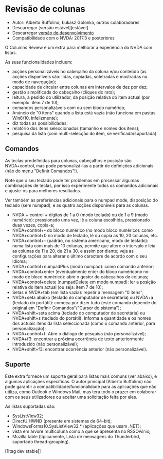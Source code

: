 # Revisão de colunas #

* Autor: Alberto Buffolino, Łukasz Golonka, outros colaboradores
* Descarregar [versão estável][estável]
* Descarregar [versão de desenvolvimento][dev]
* Compatibilidade com o NVDA: 2017.3 e posteriores

O Columns Review é um extra para melhorar a experiência do NVDA com listas.

As suas funcionalidades incluem:

* acções personalizáveis no cabeçalho da coluna e/ou conteúdo (as acções
  disponíveis são: lidas, copiadas, soletradas e mostradas no modo de
  navegação);
* capacidade de circular entre colunas em intervalos de dez por dez;
* gestão simplificada do cabeçalho (cliques do rato);
* leitura, a pedido do utilizador, da posição relativa do item actual (por
  exemplo: item 7 de 10);
* comandos personalizáveis com ou sem bloco numérico;
* Anúncio de "0 itens" quando a lista está vazia (não funciona em pastas
  Win8/10, infelizmente);
* diz todas as possibilidades;
* relatório dos itens seleccionados (tamanho e nomes dos itens);
* pesquisa da lista (com multi-selecção do item, se verificada/suportada).

## Comandos

As teclas predefinidas para colunas, cabeçalhos e posição são NVDA+control,
mas pode personalizá-las a partir de definições adicionais (não do menu
"Definir Comandos"!).

Note que o seu teclado pode ter problemas em processar algumas combinações
de teclas, por isso experimente todos os comandos adicionais e ajuste-os
para melhores resultados.

Ver também as preferências adicionais para o numpad mode, disposição do
teclado (sem numpad), e as quatro acções disponíveis para as colunas.

* NVDA + control + dígitos de 1 a 0 (modo teclado) ou de 1 a 9 (modo
  numérico): pressionado uma vez, lê a coluna escolhida, pressionado duas
  vezes, copia-a;
* NVDA+control+- do bloco numérico (no modo bloco numérico): como
  NVDA+control+0 no modo de teclado, lê ou copia as 10, 20 colunas, etc.
* NVDA+control+- (padrão, no sistema americano, modo de teclado): numa lista
  com mais de 10 colunas, permite que altere o intervalo e leia as colunas
  de 11 a 20, de 21 a 30, e assim por diante; veja as configurações para
  alterar o último caractere de acordo com o seu idioma;
* NVDA+control+numpadPlus (modo numpad): como comando anterior;
* NVDA+control+enter (eventualmente enter do bloco numéricono no modo de
  bloco numérico): abre o gestor de cabeçalhos de colunas;
* NVDA+control+delete (numpadDelete em modo numpad): ler a posição relativa
  do item actual (ou seja: item 7 de 10);
* Setas e NVDA+tab (em lista vazia): repetir a mensagem "0 itens";
* NVDA+seta abaixo (teclado do computador de secretária) ou NVDA+a (teclado
  do portátil): começa por dizer tudo (este comando depende do original em
  "Definir Comandos"/"Cursor do sistema");
* NVDA+shift+seta acima (teclado do computador de secretária) ou
  NVDA+shift+s (teclado do portátil): Informa a quantidade e os nomes dos
  actuais itens da lista seleccionada (como o comando anterior, para
  personalização);
* NVDA+control+f: Abre o diálogo de pesquisa (não personalizável);
* NVDA+f3: encontrar a próxima ocorrência de texto anteriormente introduzido
  (não personalizável);
* NVDA+shift+f3: encontrar ocorrência anterior (não personalizável).

## Suporte

Este extra fornece um suporte geral para listas mais comuns (ver abaixo), e
algumas aplicações específicas. O autor principal (Alberto Buffolino) não
pode garantir a compatibilidade/funcionalidade para as aplicações que não
utiliza, como Outlook e Windows Mail, mas terá todo o prazer em colaborar
com os seus utilizadores ou aceitar uma solicitação feita por eles.

As listas suportadas são:

* SysListView32;
* DirectUIHWND (presente em sistemas de  64-bit);
* WindowsForms10.SysListView32.* (aplicações que usam .NET);
* vista em árvore multicoluna como a que se apresenta no RSSOwlnix;
* Mozilla table (tipicamente, Lista de mensagens do Thunderbird, suportado
  thread-grouping).


[[!tag dev stable]]


[stable]: https://www.nvaccess.org/addonStore/legacy?file=columnsReview

[dev]: https://www.nvaccess.org/addonStore/legacy?file=columnsReview-dev
